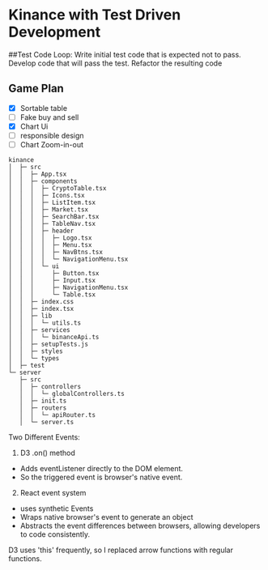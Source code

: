 # Kinance with Test Driven Development 

##Test Code Loop:
Write initial test code that is expected not to pass.
Develop code that will pass the test.
Refactor the resulting code

## Game Plan
-[x] Sortable table
-[ ] Fake buy and sell
-[x] Chart Ui
-[ ] responsible design
-[ ] Chart Zoom-in-out

```
kinance
│  ├─ src
│  │  ├─ App.tsx
│  │  ├─ components
│  │  │  ├─ CryptoTable.tsx
│  │  │  ├─ Icons.tsx
│  │  │  ├─ ListItem.tsx
│  │  │  ├─ Market.tsx
│  │  │  ├─ SearchBar.tsx
│  │  │  ├─ TableNav.tsx
│  │  │  ├─ header
│  │  │  │  ├─ Logo.tsx
│  │  │  │  ├─ Menu.tsx
│  │  │  │  ├─ NavBtns.tsx
│  │  │  │  └─ NavigationMenu.tsx
│  │  │  └─ ui
│  │  │     ├─ Button.tsx
│  │  │     ├─ Input.tsx
│  │  │     ├─ NavigationMenu.tsx
│  │  │     └─ Table.tsx
│  │  ├─ index.css
│  │  ├─ index.tsx
│  │  ├─ lib
│  │  │  └─ utils.ts
│  │  ├─ services
│  │  │  └─ binanceApi.ts
│  │  ├─ setupTests.js
│  │  ├─ styles
│  │  └─ types
│  ├─ test
└─ server
   ├─ src
   │  ├─ controllers
   │  │  └─ globalControllers.ts
   │  ├─ init.ts
   │  ├─ routers
   │  │  └─ apiRouter.ts
   │  └─ server.ts

```

Two Different Events: 
1. D3 .on() method
-  Adds eventListener directly to the DOM element.
- So the triggered event is browser's native event.

2. React event system
- uses synthetic Events
- Wraps native browser's event to generate an object
- Abstracts the event differences between browsers, allowing developers to code consistently.

D3 uses 'this' frequently, so I replaced arrow functions with regular functions.
